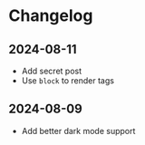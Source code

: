 <div id="generated-toc" style="display: none"></div>

# Changelog

## 2024-08-11

- Add secret post
- Use `block` to render tags

## 2024-08-09

- Add better dark mode support
